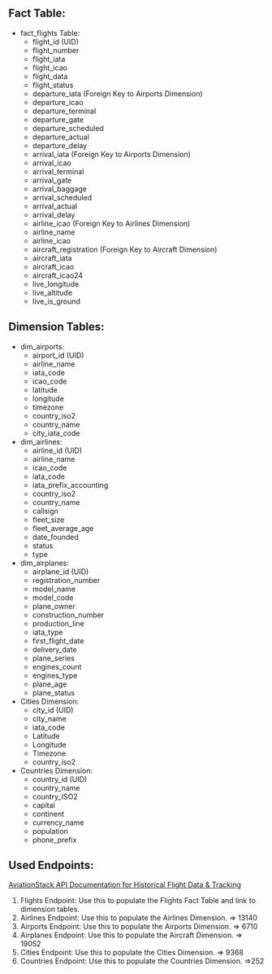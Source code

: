 ## Fact Table:

- fact_flights Table:
  - flight_id (UID)
  - flight_number
  - flight_iata
  - flight_icao
  - flight_data
  - flight_status
  - departure_iata (Foreign Key to Airports Dimension)
  - departure_icao
  - departure_terminal
  - departure_gate
  - departure_scheduled
  - departure_actual
  - departure_delay
  - arrival_iata (Foreign Key to Airports Dimension)
  - arrival_icao
  - arrival_terminal
  - arrival_gate
  - arrival_baggage
  - arrival_scheduled
  - arrival_actual
  - arrival_delay
  - airline_icao (Foreign Key to Airlines Dimension)
  - airline_name
  - airline_icao
  - aircraft_registration (Foreign Key to Aircraft Dimension)
  - aircraft_iata
  - aircraft_icao
  - aircraft_icao24
  - live_longitude
  - live_altitude
  - live_is_ground

## Dimension Tables:

- dim_airports:
  - airport_id (UID)
  - airline_name
  - iata_code
  - icao_code
  - latitude
  - longitude
  - timezone
  - country_iso2
  - country_name
  - city_iata_code
- dim_airlines:
  - airline_id (UID)
  - airline_name
  - icao_code
  - iata_code
  - iata_prefix_accounting
  - country_iso2
  - country_name
  - callsign
  - fleet_size
  - fleet_average_age
  - date_founded
  - status
  - type
- dim_airplanes:
  - airplane_id (UID)
  - registration_number
  - model_name
  - model_code
  - plane_owner
  - construction_number
  - production_line
  - iata_type
  - first_flight_date
  - delivery_date
  - plane_series
  - engines_count
  - engines_type
  - plane_age
  - plane_status
- Cities Dimension:
  - city_id (UID)
  - city_name
  - iata_code
  - Latitude
  - Longitude
  - Timezone
  - country_iso2
- Countries Dimension:
  - country_id (UID)
  - country_name
  - country_ISO2
  - capital
  - continent
  - currency_name
  - population
  - phone_prefix

## Used Endpoints:

[AviationStack API Documentation for Historical Flight Data & Tracking](https://aviationstack.com/documentation)

1. Flights Endpoint: Use this to populate the Flights Fact Table and link to dimension tables.
2. Airlines Endpoint: Use this to populate the Airlines Dimension. => 13140
3. Airports Endpoint: Use this to populate the Airports Dimension. => 6710
4. Airplanes Endpoint: Use this to populate the Aircraft Dimension. => 19052
5. Cities Endpoint: Use this to populate the Cities Dimension. => 9368
6. Countries Endpoint: Use this to populate the Countries Dimension. =>252
